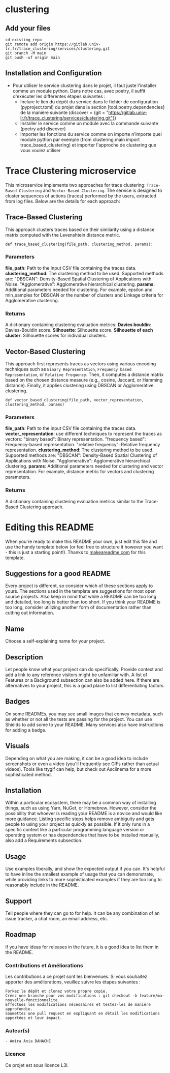 # clustering


## Add your files

```
cd existing_repo
git remote add origin https://gitlab.univ-lr.fr/trace_clustering/services/clustering.git
git branch -M main
git push -uf origin main
```

## Installation and Configuration

- Pour utiliser le service clustering dans le projet, il faut juste l'installer comme un module python. Dans notre cas, avec poetry, il suffit d'exécuter les différentes étapes suivantes :
    - Inclure le lien du dépôt du service dans le fichier de configuration (pyproject.toml) du projet dans la section [tool.poetry.dependencies] de la manière suivante (discover = {git = "https://gitlab.univ-lr.fr/trace_clustering/services/clustering.git"})
    - Installer le service comme un module avec la commande suivante (poetry add discover)
    - Importer les fonctions du service comme on importe n'importe quel module python par exemple (from clustering.main import trace_based_clustering) et importer l'approche de clustering que vous voulez utiliser

# Trace Clustering microservice 

This microservice implements two approaches for trace clustering: 
`Trace-Based Clustering` and `Vector-Based Clustering`. The service is designed to cluster sequences of actions (traces) performed by the users, extracted from log files. 
Below are the details for each approach:

## Trace-Based Clustering 
This approach clusters traces based on their similarity using a distance matrix computed with the Levenshtein distance metric.

`def trace_based_clustering(file_path, clustering_method, params):`
### Parameters
**file_path**: Path to the input CSV file containing the traces data.
**clustering_method**: The clustering method to be used. Supported methods are:
"DBSCAN": Density-Based Spatial Clustering of Applications with Noise.
"Agglomerative": Agglomerative hierarchical clustering.
**params**: Additional parameters needed for clustering. For example, epsilon and min_samples for DBSCAN or the number of clusters and Linkage criteria for Agglomerative clustering.
### Returns
A dictionary containing clustering evaluation metrics:
**Davies bouldin**: Davies-Bouldin score.
**Silhouette**: Silhouette score.
**Silhouette of each cluster**: Silhouette scores for individual clusters.

## Vector-Based Clustering
This approach first represents traces as vectors using various encoding techniques such as `Binary Representation`, `Frequency based Representation`, or `Relative Frequency`. 
Then, it computes a distance matrix based on the chosen distance measure (e.g., cosine, Jaccard, or Hamming distance). 
Finally, it applies clustering using DBSCAN or Agglomerative clustering.

`def vector_based_clustering(file_path, vector_representation, clustering_method, params) `
### Parameters
**file_path**: Path to the input CSV file containing the traces data.
**vector_representation**: use different techniques to represent the traces as vectors:
"binary based": Binary representation.
"frequency based": Frequency-based representation.
"relative frequency": Relative frequency representation.
**clustering_method**: The clustering method to be used. Supported methods are:
"DBSCAN": Density-Based Spatial Clustering of Applications with Noise.
"Agglomerative": Agglomerative hierarchical clustering.
**params**: Additional parameters needed for clustering and vector representation. For example, distance metric for vectors and clustering parameters.
### Returns 
A dictionary containing clustering evaluation metrics similar to the Trace-Based Clustering approach.




# Editing this README

When you're ready to make this README your own, just edit this file and use the handy template below (or feel free to structure it however you want - this is just a starting point!). Thanks to [makeareadme.com](https://www.makeareadme.com/) for this template.

## Suggestions for a good README

Every project is different, so consider which of these sections apply to yours. The sections used in the template are suggestions for most open source projects. Also keep in mind that while a README can be too long and detailed, too long is better than too short. If you think your README is too long, consider utilizing another form of documentation rather than cutting out information.

## Name
Choose a self-explaining name for your project.

## Description
Let people know what your project can do specifically. Provide context and add a link to any reference visitors might be unfamiliar with. A list of Features or a Background subsection can also be added here. If there are alternatives to your project, this is a good place to list differentiating factors.

## Badges
On some READMEs, you may see small images that convey metadata, such as whether or not all the tests are passing for the project. You can use Shields to add some to your README. Many services also have instructions for adding a badge.

## Visuals
Depending on what you are making, it can be a good idea to include screenshots or even a video (you'll frequently see GIFs rather than actual videos). Tools like ttygif can help, but check out Asciinema for a more sophisticated method.

## Installation
Within a particular ecosystem, there may be a common way of installing things, such as using Yarn, NuGet, or Homebrew. However, consider the possibility that whoever is reading your README is a novice and would like more guidance. Listing specific steps helps remove ambiguity and gets people to using your project as quickly as possible. If it only runs in a specific context like a particular programming language version or operating system or has dependencies that have to be installed manually, also add a Requirements subsection.

## Usage
Use examples liberally, and show the expected output if you can. It's helpful to have inline the smallest example of usage that you can demonstrate, while providing links to more sophisticated examples if they are too long to reasonably include in the README.

## Support
Tell people where they can go to for help. It can be any combination of an issue tracker, a chat room, an email address, etc.

## Roadmap
If you have ideas for releases in the future, it is a good idea to list them in the README.

### Contributions et Améliorations

Les contributions à ce projet sont les bienvenues. Si vous souhaitez apporter des améliorations, veuillez suivre les étapes suivantes :

    Forkez le dépôt et clonez votre propre copie.
    Créez une branche pour vos modifications : git checkout -b feature/ma-nouvelle-fonctionnalite
    Effectuez les modifications nécessaires et testez-les de manière approfondie.
    Soumettez une pull request en expliquant en détail les modifications apportées et leur impact.

### Auteur(s)

    - Amira Ania DAHACHE

### Licence

Ce projet est sous licence L3I.

